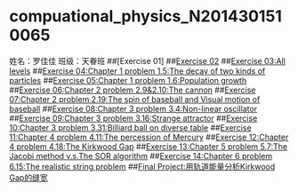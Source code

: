 # compuational_physics_N2014301510065
姓名：罗佳佳    班级：天眷班
##[Exercise 01]
##[Exercise 02](https://www.zybuluo.com/74849b/note/503421)
##[Exercise 03:All levels](https://www.zybuluo.com/74849b/note/495685)
##[Exercise 04:Chapter 1 problem 1.5:The decay of two kinds of particles](https://www.zybuluo.com/74849b/note/495685)
##[Exercise 05:Chapter 1 problem 1.6:Population growth](https://www.zybuluo.com/74849b/note/495685)
##[Exercise 06:Chapter 2 problem 2.9&2.10:The cannon](https://www.zybuluo.com/74849b/note/497801)
##[Exercise 07:Chapter 2 problem 2.19:The spin of baseball and Visual motion of baseball](https://www.zybuluo.com/74849b/note/497801)
##[Exercise 08:Chapter 3 problem 3.4:Non-linear oscillator](https://www.zybuluo.com/74849b/note/497801)
##[Exercise 09:Chapter 3 problem 3.16:Strange attractor](https://www.zybuluo.com/74849b/note/497801)
##[Exercise 10:Chapter 3 problem 3.31:Billiard ball on diverse table](https://www.zybuluo.com/74849b/note/497801)
##[Exercise 11:Chapter 4 problem 4.11:The percession of Mercury](https://www.zybuluo.com/74849b/note/497801)
##[Exercise 12:Chapter 4 problem 4.18:The Kirkwood Gap](https://www.zybuluo.com/74849b/note/497801)
##[Exercise 13:Chapter 5 problem 5.7:The Jacobi method v.s.The SOR algorithm](https://www.zybuluo.com/74849b/note/497801)
##[Exercise 14:Chapter 6 problem 6.15:The realistic string problem](https://www.zybuluo.com/74849b/note/497801)
##[Final Project:用轨道能量分析Kirkwood Gap的缝宽](https://www.zybuluo.com/74849b/note/497801)
